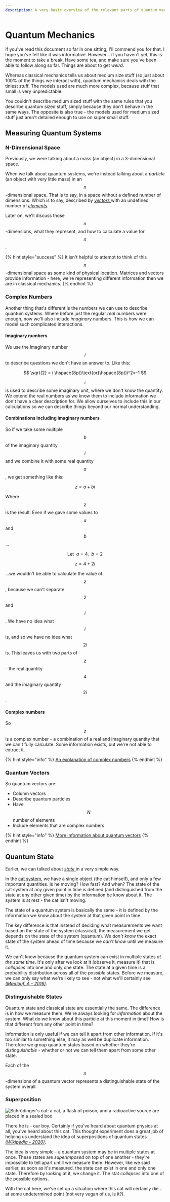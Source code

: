 ```yaml
---
description: A very basic overview of the relevant parts of quantum mechanics
---
```


# Quantum Mechanics

If you've read this document so far in one sitting, I'll commend you for that. I hope you've felt like it was informative. However... if you haven't yet, this is the moment to take a break. Have some tea, and make sure you've been able to follow along so far. Things are about to get _weird_.

Whereas classical mechanics tells us about medium size stuff \(so just about 100% of the things we interact with\), quantum mechanics deals with the tiniest stuff. The models used are much more complex, because stuff that small is very unpredictable.

You couldn't describe medium sized stuff with the same rules that you describe quantum sized stuff, simply because they don't behave in the same ways. The opposite is also true - the models used for medium sized stuff just aren't detailed enough to use on super small stuff.

## Measuring Quantum Systems

### N-Dimensional Space

Previously, we were talking about a mass \(an object\) in a 3-dimensional space. 

When we talk about quantum systems, we're instead talking about a _particle_ \(an object with very little mass\) in an $$n$$-dimensional space. That is to say, in a space without a defined number of dimensions. Which is to say, described by [_vectors_ ](../linear-algebra/vectors.md#vectors)with an undefined number of [_elements_](../linear-algebra/vectors.md#column-vectors).

Later on, we'll discuss those $$n$$-dimensions, what they represent, and how to calculate a value for $$n$$.

{% hint style="success" %}
It isn't helpful to attempt to think of this $$n$$-dimensional space  as some kind of physical location. Matrices and vectors provide information - here, we're representing different information then we are in classical mechanics.
{% endhint %}

### Complex Numbers

Another thing that's different is the numbers we can use to describe quantum systems. Where before just the regular _real_ numbers were enough, now we'll also include _imaginary_ numbers. This is how we can model such complicated interactions.

#### Imaginary numbers

We use the imaginary number $$i$$ to describe questions we don't have an answer to. Like this:

$$
\sqrt{2} = i \hspace{8pt}\text{or}\hspace{8pt}i^2=-1
$$

$$i$$ is used to describe some imaginary unit, where we don't know the quantity. We extend the real numbers as we know them to include information we don't have a clear description for. We allow ourselves to include this in our calculations so we can describe things beyond our normal understanding.

#### Combinations including imaginary numbers

So if we take some multiple $$b$$ of the imaginary quantity $$i$$ and we combine it with some real quantity $$a$$, we get something like this:

$$
z = a+bi
$$

Where $$z$$ is the result. Even if we gave some values to $$a$$ and $$b$$...

$$
\text{Let}\hspace{6pt} a=4, \hspace{6pt} b=2
$$

$$
z = 4 + 2i
$$

...we wouldn't be able to calculate the value of $$z$$, because we can't separate $$2$$ and $$i$$. We have no idea what $$i$$ is, and so we have no idea what $$2i$$ is. This leaves us with two parts of $$z$$ - the real quantity $$4$$ and the imaginary quantity $$2i$$.

#### Complex numbers

So $$z$$ is a complex number - a combination of a real and imaginary quantity that we can't fully calculate. Some information exists, but we're not able to extract it.

{% hint style="info" %}
[An explanation of complex numbers](https://www.khanacademy.org/math/algebra2/x2ec2f6f830c9fb89:complex/x2ec2f6f830c9fb89:complex-num/v/complex-number-intro)
{% endhint %}

### Quantum Vectors

So quantum vectors are:

* Column vectors
* Describe quantum particles
* Have $$N$$ number of elements
* Include elements that are complex numbers

{% hint style="info" %}
[More information about quantum vectors](http://physics.mq.edu.au/~jcresser/Phys301/Chapters/Chapter8.pdf)
{% endhint %}

## Quantum State

Earlier, we can talked about [_state_ ](classical-mechanics.md#state)in a very simple way.

In the [cat system](classical-mechanics.md#state), we have a single object \(the cat himself\), and only a few important quantities. Is he moving? How fast? And when? The state of the cat system at any given point in time is defined \(and distinguished from the state at any other given time\) by the information be know about it. The system is at rest - the cat isn't moving.

The state of a quantum system is basically the same - it is defined by the information we know about the system at that given point in time.

The key difference is that instead of deciding what measurements we want based on the state of the system \(classical\), the measurement we get depends on the state of the system \(quantum\). We _don't know_ the exact state of the system ahead of time because we _can't know_ until we measure it.

We can't know because the quantum system can exist in multiple states _at the same time_. It's only after we look at it \(observe it, measure it\) that is _collapses_ into one and only one state. The state at a given time is a probability distribution across all of the _possible_ states. Before we measure, we can only say what we're likely to see - not what we'll certainly see [_\(Maalouf, A - 2016\)_](../physics-references.md#the-difference-between-quantum-and-classical-state).

### Distinguishable States

Quantum state and classical state are essentially the same. The difference is in how we measure them. We're always looking for _information_ about the system. What do we know about this particle at this moment in time? How is that different from any other point in time?

Information is only useful if we can tell it apart from other information. If it's too similar to something else, it may as well be duplicate information. Therefore we group quantum states based on whether they're _distinguishable_ - whether or not we can tell them apart from some other state.

Each of the $$n$$-dimensions of a quantum vector represents a distinguishable state of the system overall. 

### Superposition

![Schr&#xF6;dinger&apos;s cat: a cat, a flask of poison, and a radioactive source are placed in a sealed box](../.gitbook/assets/640px-schrodingers_cat.svg.png)

There he is - our boy. Certainly if you've heard about quantum physics at all, you've heard about this cat. This thought experiment does a great job of helping us understand the idea of superpositions of quantum states [_\(Wikipedia - 2020\)_](../physics-references.md#a-graphic-depicting-the-schrodinger-cat-thought-experiment).

The idea is very simple - a quantum system may be in multiple states at once. These states are _superimposed_ on top of one another - they're impossible to tell apart untill we measure them. However, like we said earlier, as soon as it's measured, the state can exist in one and only one state. Therefore by looking at it, we change it. The stat _collapses_ into one of the possible options.

With the cat here, we've set up a situation where this cat will certainly die... at some undetermined point \(not very vegan of us, is it?\). 

